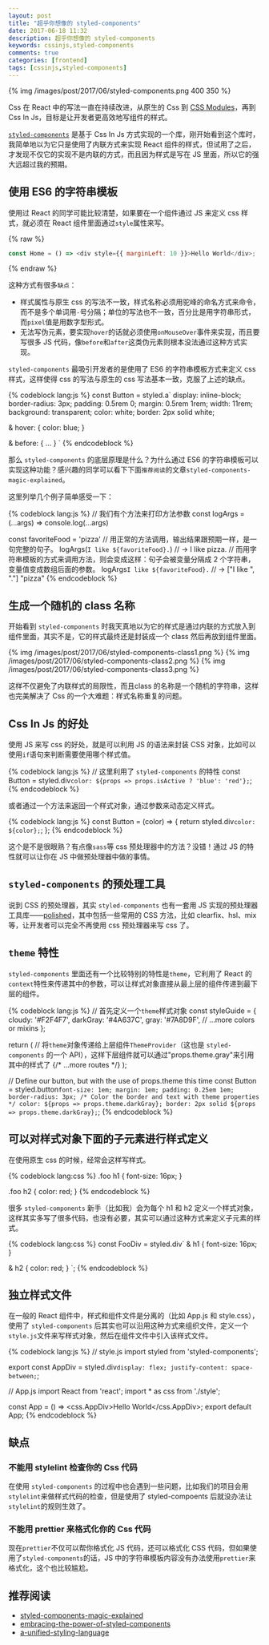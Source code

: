 ```yaml
---
layout: post
title: "超乎你想像的 styled-components"
date: 2017-06-18 11:32
description: 超乎你想像的 styled-components
keywords: cssinjs,styled-components
comments: true
categories: [frontend]
tags: [cssinjs,styled-components]
---
```


{% img /images/post/2017/06/styled-components.png 400 350 %}

Css 在 React 中的写法一直在持续改进，从原生的 Css 到 [CSS Modules](https://github.com/css-modules/css-modules)，再到 Css In Js，目标是让开发者更高效地写组件的样式。  
  
[`styled-components`](https://www.styled-components.com/) 是基于 Css In Js 方式实现的一个库，刚开始看到这个库时，我简单地以为它只是使用了内联方式来实现 React 组件的样式，但试用了之后，才发现不仅它的实现不是内联的方式，而且因为样式是写在 JS 里面，所以它的强大远超过我的预期。

<!--more-->

## 使用 ES6 的字符串模板

使用过 React 的同学可能比较清楚，如果要在一个组件通过 JS 来定义 css 样式，就必须在 React 组件里面通过`style`属性来写。  
  
{% raw %}
```js
const Home = () => <div style={{ marginLeft: 10 }}>Hello World</div>;
```
{% endraw %}
  
这种方式有很多`缺点`：

* 样式属性与原生 css 的写法不一致，样式名称必须用驼峰的命名方式来命令，而不是多个单词用`-`号分隔；单位的写法也不一致，百分比是用字符串形式，而`pixel`值是用数字型形式。
* 无法写伪元素，要实现`hover`的话就必须使用`onMouseOver`事件来实现，而且要写很多 JS 代码，像`before`和`after`这类伪元素则根本没法通过这种方式实现。
  
`styled-components` 最吸引开发者的是使用了 ES6 的字符串模板方式来定义 css 样式，这样使得 css 的写法与原生的 css 写法基本一致，克服了上述的缺点。

{% codeblock lang:js %}
const Button = styled.a`
  display: inline-block;
  border-radius: 3px;
  padding: 0.5rem 0;
  margin: 0.5rem 1rem;
  width: 11rem;
  background: transparent;
  color: white;
  border: 2px solid white;

  & hover: {
    color: blue;
  }

  & before: {
    ...
  }
`
{% endcodeblock %}

那么 `styled-components` 的底层原理是什么？为什么通过 ES6 的字符串模板可以实现这种功能？感兴趣的同学可以看下下面`推荐阅读`的文章`styled-components-magic-explained`。

这里列举几个例子简单感受一下：

{% codeblock lang:js %}
// 我们有个方法来打印方法参数
const logArgs = (...args) => console.log(...args)

const favoriteFood = 'pizza'
// 用正常的方法调用，输出结果跟预期一样，是一句完整的句子。
logArgs(`I like ${favoriteFood}.`) // -> I like pizza.
// 而用字符串模板的方式来调用方法，则会变成这样：句子会被变量分隔成 2 个字符串，变量值变成数组后面的参数。
logArgs`I like ${favoriteFood}.` // -> ["I like ", "."] "pizza"
{% endcodeblock %}

## 生成一个随机的 class 名称

开始看到 `styled-components` 时我天真地以为它的样式是通过内联的方式放入到组件里面，其实不是，它的样式最终还是封装成一个 class 然后再放到组件里面。

{% img /images/post/2017/06/styled-components-class1.png %}
{% img /images/post/2017/06/styled-components-class2.png %}
{% img /images/post/2017/06/styled-components-class3.png %}

这样不仅避免了内联样式的局限性，而且class 的名称是一个随机的字符串，这样也完美解决了 Css 的一个大难题：样式名称重复的问题。

## Css In Js 的好处

使用 JS 来写 css 的好处，就是可以利用 JS 的语法来封装 CSS 对象，比如可以使用`if`语句来判断需要使用哪个样式值。

{% codeblock lang:js %}
// 这里利用了 `styled-components` 的特性
const Button = styled.div`
  color: ${props => props.isActive ? 'blue': 'red'};
`;
{% endcodeblock %}

或者通过一个方法来返回一个样式对象，通过参数来动态定义样式。

{% codeblock lang:js %}
const Button = (color) => {
  return styled.div`
    color: ${color};
  `;
};
{% endcodeblock %}

这个是不是很眼熟？有点像`sass`等 css 预处理器中的方法？没错！通过 JS 的特性就可以让你在 JS 中做预处理器中做的事情。

## `styled-components` 的预处理工具

说到 CSS 的预处理器，其实 `styled-components` 也有一套用 JS 实现的预处理器工具库——[polished](https://github.com/styled-components/polished)，其中包括一些常用的 CSS 方法，比如 clearfix、hsl、mix 等，让开发者可以完全不再使用 css 预处理器来写 css 了。

## `theme` 特性

`styled-components` 里面还有一个比较特别的特性是`theme`，它利用了 React 的`context`特性来传递其中的参数，可以让样式对象直接从最上层的组件传递到最下层的组件。

{% codeblock lang:js %}
// 首先定义一个`theme`样式对象
const styleGuide = {
  cloudy: '#F2F4F7',
  darkGray: '#4A637C',
  gray: '#7A8D9F',
  // ...more colors or mixins
};

return (
  // 将`theme`对象传递给上层组件`ThemeProvider`（这也是 `styled-components` 的一个 API），这样下层组件就可以通过"props.theme.gray"来引用其中的样式了
  <ThemeProvider theme={styleGuide}>
    <App>
      <Switch>
        <AuthRoute auth={auth} exact path="/" component={DashboardView} />
        <AuthRoute auth={auth} path="/profile" component={DashboardView} />
        <Route path="/login" component={LoginView} />
        <Route path="/logout" component={LogoutView} />
        {/* ...more routes */}
        <Route component={NotFoundView} />
      </Switch>
    </App>
  </ThemeProvider>
);

// Define our button, but with the use of props.theme this time
const Button = styled.button`
  font-size: 1em;
  margin: 1em;
  padding: 0.25em 1em;
  border-radius: 3px;
  /* Color the border and text with theme properties */
  color: ${props => props.theme.darkGray};
  border: 2px solid ${props => props.theme.darkGray};
`;
{% endcodeblock %}

## 可以对样式对象下面的子元素进行样式定义

在使用原生 css 的时候，经常会这样写样式。

{% codeblock lang:css %}
.foo h1 {
  font-size: 16px;
}

.foo h2 {
  color: red;
}
{% endcodeblock %}

很多 `styled-components` 新手（比如我）会为每个 h1 和 h2 定义一个样式对象，这样其实多写了很多代码，也没有必要，其实可以通过这种方式来定义子元素的样式。

{% codeblock lang:css %}
const FooDiv = styled.div`
  & h1 {
    font-size: 16px;
  }

  & h2 {
    color: red;
  }
`;
{% endcodeblock %}

## 独立样式文件

在一般的 React 组件中，样式和组件文件是分离的（比如 App.js 和 style.css），使用了 `styled-components` 后其实也可以沿用这种方式来组织文件，定义一个`style.js`文件来写样式对象，然后在组件文件中引入该样式文件。

{% codeblock lang:js %}
// style.js
import styled from 'styled-components';

export const AppDiv = styled.div`
  display: flex;
  justify-content: space-between;
`;

// App.js
import React from 'react';
import * as css from './style';

const App = () => <css.AppDiv>Hello World</css.AppDiv>;
export default App;
{% endcodeblock %}

## 缺点

### 不能用 stylelint 检查你的 Css 代码

在使用 `styled-components` 的过程中也会遇到一些问题，比如我们的项目会用`stylelint`来做样式代码的检查，但是使用了 styled-compoents 后就没办法让`stylelint`的规则生效了。

### 不能用 prettier 来格式化你的 Css 代码

现在`prettier`不仅可以帮你格式化 JS 代码，还可以格式化 CSS 代码，但如果使用了`styled-components`的话，JS 中的字符串模板内容没有办法使用`prettier`来格式化，这个也比较尴尬。

## 推荐阅读

* [styled-components-magic-explained](http://mxstbr.blog/2016/11/styled-components-magic-explained/)
* [embracing-the-power-of-styled-components](https://building.sentisis.com/embracing-the-power-of-styled-components-7b79a166c01b)
* [a-unified-styling-language](https://medium.com/seek-blog/a-unified-styling-language-d0c208de2660)
